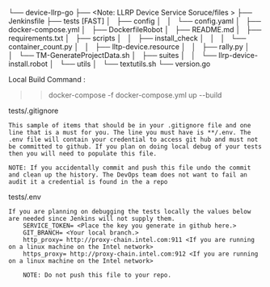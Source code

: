 └── device-llrp-go
    ├── <Note: LLRP Device Service Soruce/files >
    ├── Jenkinsfile
    ├── tests [FAST]
    │   ├── config
    │   │   └── config.yaml
    │   ├── docker-compose.yml
    │   ├── DockerfileRobot
    │   ├── README.md
    │   ├── requirements.txt
    │   ├── scripts
    │   │   ├── install_check
    │   │   │   └── container_count.py
    │   │   ├── lltp-device.resource
    │   │   ├── rally.py
    │   │   └── TM-GenerateProjectData.sh
    │   ├── suites
    │   │   └── llrp-device-install.robot
    │   └── utils
    │       └── textutils.sh
    └── version.go




Local Build Command :

  >>  docker-compose -f docker-compose.yml up --build

tests/.gitignore

    This sample of items that should be in your .gitignore file and one line that is a must for you. The line you must have is **/.env. The .env file will contain your credential to access git hub and must not be committed to github. If you plan on doing local debug of your tests then you will need to populate this file.

    NOTE: If you accidentally commit and push this file undo the commit and clean up the history. The DevOps team does not want to fail an audit it a credential is found in the a repo

tests/.env

    If you are planning on debugging the tests locally the values below are needed since Jenkins will not supply them.
        SERVICE_TOKEN= <Place the key you generate in github here.>
        GIT_BRANCH= <Your local branch.>
        http_proxy= http://proxy-chain.intel.com:911 <If you are running on a linux machine on the Intel network>
        https_proxy= http://proxy-chain.intel.com:912 <If you are running on a linux machine on the Intel network>

        NOTE: Do not push this file to your repo.

